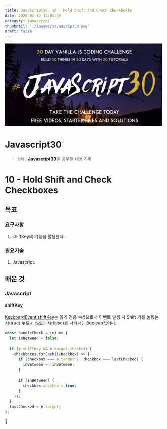 ```yaml
---
title: Javascript30. 10 - Hold Shift and Check Checkboxes
date: 2020-01-19 12:01:80
category: javascript
thumbnail: './images/javascript30.png'
draft: false
---
```


![](./images/javascript30.png)

# Javascript30

> `정리` : [**Javascript30**](https://javascript30.com)을 공부한 내용 기록

# 10 - Hold Shift and Check Checkboxes

## 목표

### 요구사항

1. shiftKey의 기능을 활용한다.

### 필요기술

1. Javascript.

## 배운 것

### Javascript

#### shiftKey

[KeyboardEvent.shiftKey](https://developer.mozilla.org/en-US/docs/Web/API/KeyboardEvent/shiftKey)는 읽기 전용 속성으로서 이벤트 발생 시 Shift 키를 눌렀는지(true) 누르지 않았는지(false)를 나타내는 Boolean값이다.

```js
const handleCheck = (e) => {
  let inBetween = false;

  if (e.shiftKey && e.target.checked) {
    checkboxes.forEach((checkbox) => {
      if (checkbox === e.target || checkbox === lastChecked) {
        inBetween = !inBetween;
      }

      if (inBetween) {
        checkbox.checked = true;
      }
    });
  }
  lastChecked = e.target;
};
```

👋
